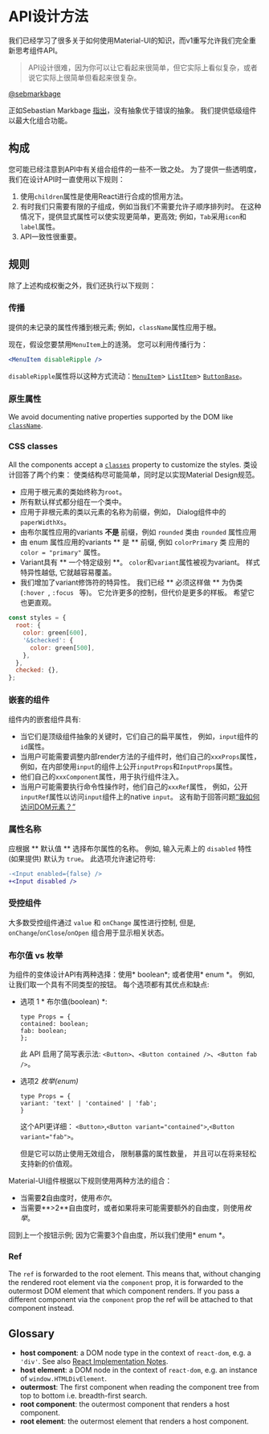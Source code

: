 # API设计方法

<p class="description">我们已经学习了很多关于如何使用Material-UI的知识，而v1重写允许我们完全重新思考组件API。</p>

> API设计很难，因为你可以让它看起来很简单，但它实际上看似复杂，或者说它实际上很简单但看起来很复杂。

[@sebmarkbage](https://twitter.com/sebmarkbage/status/728433349337841665)

正如Sebastian Markbage [指出](https://2014.jsconf.eu/speakers/sebastian-markbage-minimal-api-surface-area-learning-patterns-instead-of-frameworks.html)，没有抽象优于错误的抽象。 我们提供低级组件以最大化组合功能。

## 构成

您可能已经注意到API中有关组合组件的一些不一致之处。 为了提供一些透明度，我们在设计API时一直使用以下规则：

1. 使用` children `属性是使用React进行合成的惯用方法。
2. 有时我们只需要有限的子组成，例如当我们不需要允许子顺序排列时。 在这种情况下，提供显式属性可以使实现更简单，更高效; 例如，`Tab`采用`icon`和`label`属性。
3. API一致性很重要。

## 规则

除了上述构成权衡之外，我们还执行以下规则：

### 传播

提供的未记录的属性传播到根元素; 例如，` className `属性应用于根。

现在，假设您要禁用` MenuItem `上的涟漪。 您可以利用传播行为：

```jsx
<MenuItem disableRipple />
```

` disableRipple `属性将以这种方式流动：[` MenuItem `](/api/menu-item/)> [` ListItem `](/api/list-item/)> [` ButtonBase `](/api/button-base/)。

### 原生属性

We avoid documenting native properties supported by the DOM like [`className`](/customization/components/#overriding-styles-with-class-names).

### CSS classes

All the components accept a [`classes`](/customization/components/#overriding-styles-with-classes) property to customize the styles. 类设计回答了两个约束： 使类结构尽可能简单，同时足以实现Material Design规范。

- 应用于根元素的类始终称为` root `。
- 所有默认样式都分组在一个类中。
- 应用于非根元素的类以元素的名称为前缀，例如， Dialog组件中的` paperWidthXs `。
- 由布尔属性应用的variants **不是** 前缀，例如 `rounded` 类由 `rounded` 属性应用
- 由 enum 属性应用的variants ** 是 ** 前缀, 例如 ` colorPrimary ` 类 应用的 ` color = "primary" ` 属性。
- Variant具有 ** 一个特定级别 **。 `color`和`variant`属性被视为variant。 样式特异性越低, 它就越容易覆盖。
- 我们增加了variant修饰符的特异性。 我们已经 ** 必须这样做 ** 为伪类 (`:hover `, `:focus ` 等)。 它允许更多的控制，但代价是更多的样板。 希望它也更直观。

```js
const styles = {
  root: {
    color: green[600],
    '&$checked': {
      color: green[500],
    },
  },
  checked: {},
};
```

### 嵌套的组件

组件内的嵌套组件具有:

- 当它们是顶级组件抽象的关键时，它们自己的扁平属性， 例如，`input`组件的` id `属性。
- 当用户可能需要调整内部render方法的子组件时，他们自己的` xxxProps `属性，例如，在内部使用`input`的组件上公开` inputProps `和` InputProps `属性。
- 他们自己的` xxxComponent `属性，用于执行组件注入。
- 当用户可能需要执行命令性操作时，他们自己的` xxxRef `属性， 例如，公开` inputRef `属性以访问`input`组件上的native `input`。 这有助于回答问题[“我如何访问DOM元素？”](/getting-started/faq/#how-can-i-access-the-dom-element)

### 属性名称

应根据 ** 默认值 ** 选择布尔属性的名称。 例如, 输入元素上的 ` disabled ` 特性 (如果提供) 默认为 ` true `。 此选项允许速记符号:

```diff
-<Input enabled={false} />
+<Input disabled />
```

### 受控组件

大多数受控组件通过 ` value ` 和 ` onChange ` 属性进行控制, 但是, ` onChange `/` onClose `/` onOpen ` 组合用于显示相关状态。

### 布尔值 vs 枚举

为组件的变体设计API有两种选择：使用* boolean*; 或者使用* enum *。 例如, 让我们取一个具有不同类型的按钮。 每个选项都有其优点和缺点:

- 选项 1 * 布尔值(boolean) *:
    
    ```tsx
    type Props = {
    contained: boolean;
    fab: boolean;
    };
    ```
    
    此 API 启用了简写表示法: `<Button>`、` <Button contained /> `、` <Button fab /> `。

- 选项2 *枚举(enum)*
    
    ```tsx
    type Props = {
    variant: 'text' | 'contained' | 'fab';
    }
    ```
    
    这个API更详细： `<Button>`,`<Button variant="contained">`,`<Button variant="fab">`。
    
    但是它可以防止使用无效组合， 限制暴露的属性数量， 并且可以在将来轻松支持新的价值观。

Material-UI组件根据以下规则使用两种方法的组合：

- 当需要**2**自由度时，使用*布尔*。
- 当需要**>2**自由度时，或者如果将来可能需要额外的自由度，则使用*枚举*。

回到上一个按钮示例; 因为它需要3个自由度，所以我们使用* enum *。

### Ref

The `ref` is forwarded to the root element. This means that, without changing the rendered root element via the `component` prop, it is forwarded to the outermost DOM element that which component renders. If you pass a different component via the `component` prop the ref will be attached to that component instead.

## Glossary

- **host component**: a DOM node type in the context of `react-dom`, e.g. a `'div'`. See also [React Implementation Notes](https://reactjs.org/docs/implementation-notes.html#mounting-host-elements).
- **host element**: a DOM node in the context of `react-dom`, e.g. an instance of `window.HTMLDivElement`.
- **outermost**: The first component when reading the component tree from top to bottom i.e. breadth-first search.
- **root component**: the outermost component that renders a host component.
- **root element**: the outermost element that renders a host component.